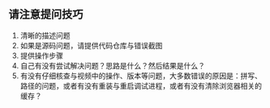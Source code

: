 ## 请注意提问技巧

1. 清晰的描述问题
2. 如果是源码问题，请提供代码仓库与错误截图
3. 提供操作步骤
4. 自己有没有尝试解决问题？思路是什么？然后结果是什么？
5. 有没有仔细核查与视频中的操作、版本等问题，大多数错误的原因是：拼写、路径的问题，或者有没有重装与重启调试进程，或者有没有清除浏览器相关的缓存？